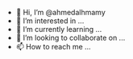 - 👋 Hi, I’m @ahmedalhmamy
- 👀 I’m interested in ...
- 🌱 I’m currently learning ...
- 💞️ I’m looking to collaborate on ...
- 📫 How to reach me ...

<!---
ahmedalhmamy/ahmedalhmamy is a ✨ special ✨ repository because its `README.md` (this file) appears on your GitHub profile.
You can click the Preview link to take a look at your changes.
--->
